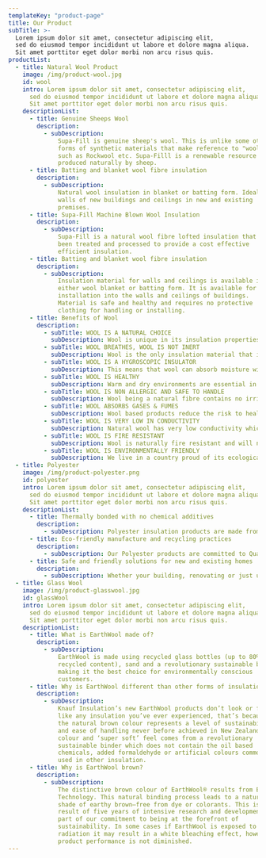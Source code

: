 ```yaml
---
templateKey: "product-page"
title: Our Product
subTitle: >-
  Lorem ipsum dolor sit amet, consectetur adipiscing elit, 
  sed do eiusmod tempor incididunt ut labore et dolore magna aliqua. 
  Sit amet porttitor eget dolor morbi non arcu risus quis.
productList:
  - title: Natural Wool Product
    image: /img/product-wool.jpg
    id: wool
    intro: Lorem ipsum dolor sit amet, consectetur adipiscing elit,
      sed do eiusmod tempor incididunt ut labore et dolore magna aliqua.
      Sit amet porttitor eget dolor morbi non arcu risus quis.
    descriptionList:
      - title: Genuine Sheeps Wool
        description:
          - subDescription:
              Supa-Fill is genuine sheep's wool. This is unlike some other
              forms of synthetic materials that make reference to "wool"
              such as Rockwool etc. Supa-Filll is a renewable resource
              produced naturally by sheep.
      - title: Batting and blanket wool fibre insulation
        description:
          - subDescription:
              Natural wool insulation in blanket or batting form. Ideal for
              walls of new buildings and ceilings in new and existing
              premises.
      - title: Supa-Fill Machine Blown Wool Insulation
        description:
          - subDescription:
              Supa-Fill is a natural wool fibre lofted insulation that has
              been treated and processed to provide a cost effective
              efficient insulation.
      - title: Batting and blanket wool fibre insulation
        description:
          - subDescription:
              Insulation material for walls and ceilings is available in
              either wool blanket or batting form. It is available for
              installation into the walls and ceilings of buildings.
              Material is safe and healthy and requires no protective
              clothing for handling or installing.
      - title: Benefits of Wool
        description:
          - subTitle: WOOL IS A NATURAL CHOICE
            subDescription: Wool is unique in its insulation properties and brings its proven characteristics into our residential and business environments. Wool is excellent in providing healthy, warm, dry and comfortable living environments. Wool has been proven through its years of use in fabrics, apparel, bedding and carpets. It is a natural fibre used universally for personal comfort and warmth.
          - subTitle: WOOL BREATHES, WOOL IS NOT INERT
            subDescription: Wool is the only insulation material that is not inert. Wool fibre breathes and reacts to climatic change which effectively allows your home and office to breathe. Wool is an extremely effective insulator when moisture is present within the environment. This is a continual occurrence due to the ever changing level of humidity within the atmosphere. Insulation products without absorption ability can be adversely effected by humidity. The presence of moisture is evidenced by water, condensation, mould and mildew within buildings.
          - subTitle: WOOL IS A HYGROSCOPIC INSULATOR
            subDescription: This means that wool can absorb moisture without becoming wet to touch. Wools natural insulation ability is not affected by moisture because of its built in natural crimp. As the fibres naturally repel each other, an amount of air is retained which provides an insulation effect. The fibre has the capability of absorbing up to 30% of its own weight in moisture, before it becomes wet to touch. Wool in essence, provides a form of natural air-conditioning!
          - subTitle: WOOL IS HEALTHY
            subDescription: Warm and dry environments are essential in providing healthy living conditions. Wool has a natural ability to achieve this by absorbing and desorbing moisture. Through this characteristic, benefits can be obtained by sufferers of a wide range of health conditions such as asthmatic and other respiratory ailments. Unlike some finer micron synthetic materials, the body does not absorb wool fibre through inhalation. Wool used for insulation is on average in the 25 – 40 micron range. Synthetic materials used in other forms of insulation products can be as low as 6 micron. Wool is a natural protein substance. The protein from wool fibre is currently being used in the cosmetic and pharmaceutical industries. This would obviously not occur if there was an element of risk or harmful effect.
          - subTitle: WOOL IS NON ALLERGIC AND SAFE TO HANDLE
            subDescription: Wool being a natural fibre contains no irritants, is non toxic and absolutely safe to handle. The fibre contains no dangerous dust and does not require breathing protection. No protective gloves or clothing are required in handling or installing.
          - subTitle: WOOL ABSORBS GASES & FUMES
            subDescription: Wool based products reduce the risk to health and environment as a result of its ability to absorb gases and fumes such as formaldehydes and dioxides that are present in construction and finishing materials associated with building. Wool can absorb many times more formaldahyde than is found in the average home.
          - subTitle: WOOL IS VERY LOW IN CONDUCTIVITY
            subDescription: Natural wool has very low conductivity which means that it is very difficult for heat to transfer through the fibre. Experience shows that wool does not settle or compact over time as some synthetic products do, thereby effecting thermal effectiveness.
          - subTitle: WOOL IS FIRE RESISTANT
            subDescription: Wool is naturally fire resistant and will not burn but melt away from its ignition source and extinguish. Wool has a higher fire resistance than cellulose and cellular plastic insulation. Wool used in insulation has been tested disclosing an ignitability and spread of flame index of zero and smoke developed index of 5.
          - subTitle: WOOL IS ENVIRONMENTALLY FRIENDLY
            subDescription: We live in a country proud of its ecological approach towards environmental management. Wool is a natural product that emits no harmful chemicals that pollute our atmosphere, soil or water ways. Wool is safe to our environment and is a renewable resource.
  - title: Polyester
    image: /img/product-polyester.png
    id: polyester
    intro: Lorem ipsum dolor sit amet, consectetur adipiscing elit,
      sed do eiusmod tempor incididunt ut labore et dolore magna aliqua.
      Sit amet porttitor eget dolor morbi non arcu risus quis.
    descriptionList:
      - title: Thermally bonded with no chemical additives
        description:
          - subDescription: Polyester insulation products are made from 100% polyester fibre, bonded using heat instead of traditional chemical binders. Polyester is naturally resistant to fire, moisture, vermin, insects, mould and bacteria, eliminating the need for any chemical additives. Our polyester insulation materials are non-toxic, non-irritating, non-allergenic and safe for anyone coming into contact with them. And that means no nasty itching and scratching and no ongoing health concerns for building occupiers.
      - title: Eco-friendly manufacture and recycling practices
        description:
          - subDescription: Our Polyester products are committed to Quality and Environmental best practice through our ISO 9001 and ISO 14001 certified Quality and Environmental Management Systems. Our Polyester insulation products are made from only polyester fibres so they remain fully recyclable at the end of their lives. Polyester products are manufactured under our Zero Waste policy and using a low-energy production process, putting them among the most environmentally-friendly insulation solutions on the market.
      - title: Safe and friendly solutions for new and existing homes
        description:
          - subDescription: Whether your building, renovating or just upgrading insulation in an existing home, Snug Insualtion has the right products for the job. When it comes to your home and family it just makes sense to insulate with a trusted, safe and friendly insulation product such as our NZ made GreenStuf® - its warmth you can really feel. We’ve got a great range of thermal and acoustic solutions for walls, ceilings and underfloors that will keep your home warm and dry in winter, cool in summer and energy-efficient all year round.
  - title: Glass Wool
    image: /img/product-glasswool.jpg
    id: glassWool
    intro: Lorem ipsum dolor sit amet, consectetur adipiscing elit,
      sed do eiusmod tempor incididunt ut labore et dolore magna aliqua.
      Sit amet porttitor eget dolor morbi non arcu risus quis.
    descriptionList:
      - title: What is EarthWool made of?
        description:
          - subDescription:
              EarthWool is made using recycled glass bottles (up to 80%
              recycled content), sand and a revolutionary sustainable binder
              making it the best choice for environmentally conscious
              customers.
      - title: Why is EarthWool different than other forms of insulation?
        description:
          - subDescription:
              Knauf Insulation’s new EarthWool products don’t look or feel
              like any insulation you’ve ever experienced, that’s because
              the natural brown colour represents a level of sustainability
              and ease of handling never before achieved in New Zealand. The
              colour and ‘super soft’ feel comes from a revolutionary
              sustainable binder which does not contain the oil based
              chemicals, added formaldehyde or artificial colours commonly
              used in other insulation.
      - title: Why is EarthWool brown?
        description:
          - subDescription:
              The distinctive brown colour of EarthWool® results from ECOSE®
              Technology. This natural binding process leads to a natural
              shade of earthy brown—free from dye or colorants. This is a
              result of five years of intensive research and development as
              part of our commitment to being at the forefront of
              sustainability. In some cases if EarthWool is exposed to UV
              radiation it may result in a white bleaching effect, however
              product performance is not diminished.
---
```

